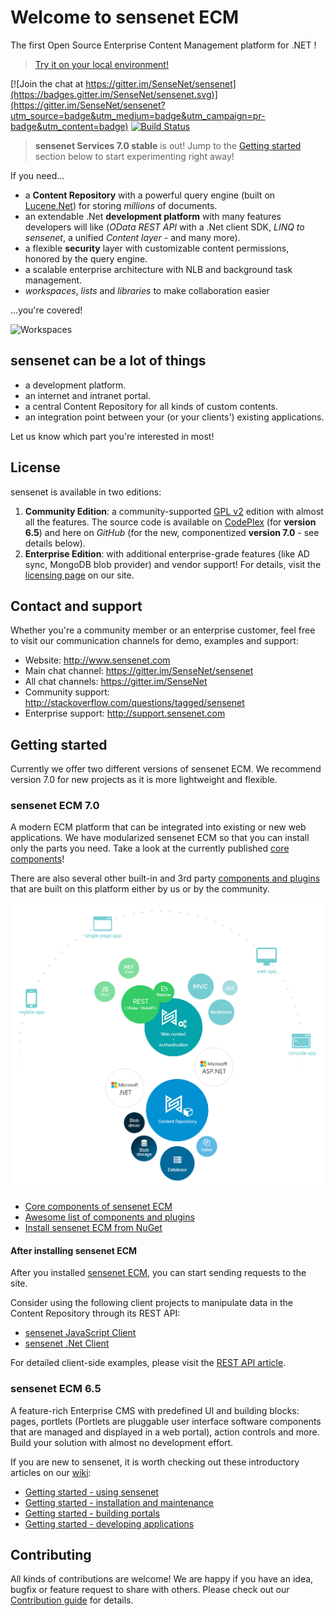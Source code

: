 # Welcome to sensenet ECM
The first Open Source Enterprise Content Management platform for .NET ! 

> [Try it on your local environment!](http://www.sensenet.com/try-it)

[![Join the chat at https://gitter.im/SenseNet/sensenet](https://badges.gitter.im/SenseNet/sensenet.svg)](https://gitter.im/SenseNet/sensenet?utm_source=badge&utm_medium=badge&utm_campaign=pr-badge&utm_content=badge)
[![Build Status](https://dev.azure.com/sensenetplatform/sensenet/_apis/build/status/sensenet)](https://dev.azure.com/sensenetplatform/sensenet/_build/latest?definitionId=1)

> **sensenet Services 7.0 stable** is out! Jump to the [Getting started](#GettingStarted) section below to start experimenting right away!

If you need...
- a **Content Repository** with a powerful query engine (built on [Lucene.Net](https://lucenenet.apache.org)) for storing *millions* of documents.
- an extendable .Net **development platform** with many features developers will like (*OData REST API* with a .Net client SDK, *LINQ to sensenet*, a unified *Content layer* - and many more).
- a flexible **security** layer with customizable content permissions, honored by the query engine.
- a scalable enterprise architecture with NLB and background task management.
- *workspaces*, *lists* and *libraries* to make collaboration easier

...you're covered!

![Workspaces](http://wiki.sensenet.com/images/5/5e/Ws-main.png "Workspaces")

## sensenet can be a lot of things

- a development platform.
- an internet and intranet portal.
- a central Content Repository for all kinds of custom contents.
- an integration point between your (or your clients') existing applications.

Let us know which part you're interested in most!

## License
sensenet is available in two editions:

1. **Community Edition**: a community-supported [GPL v2](LICENSE) edition with almost all the features.
   The source code is available on [CodePlex](http://sensenet.codeplex.com) (for **version 6.5**) and here on *GitHub* (for the new, componentized **version 7.0** - see details below).
2. **Enterprise Edition**: with additional enterprise-grade features (like AD sync, MongoDB blob provider) and vendor support! For details, visit the [licensing page](http://www.sensenet.com/sensenet-ecm/licencing) on our site.

## Contact and support
Whether you're a community member or an enterprise customer, feel free to visit our communication channels for demo, examples and support:
- Website: http://www.sensenet.com
- Main chat channel: https://gitter.im/SenseNet/sensenet
- All chat channels: https://gitter.im/SenseNet
- Community support: http://stackoverflow.com/questions/tagged/sensenet
- Enterprise support: http://support.sensenet.com

<a name="GettingStarted"></a>
## Getting started
Currently we offer two different versions of sensenet ECM. We recommend version 7.0 for new projects as it is more lightweight and flexible.

### sensenet ECM 7.0
A modern ECM platform that can be integrated into existing or new web applications. We have modularized sensenet ECM so that you can install only the parts you need. Take a look at the currently published [core components](/docs/sensenet-components.md)!

There are also several other built-in and 3rd party [components and plugins](https://github.com/SenseNet/awesome-sensenet) that are built on this platform either by us or by the community.

![sensenet components](https://github.com/SenseNet/sn-resources/raw/master/images/sn-components/sn-components.png "sensenet components")

- [Core components of sensenet ECM](/docs/sensenet-components.md)
- [Awesome list of components and plugins](https://github.com/SenseNet/awesome-sensenet)
- [Install sensenet ECM from NuGet](/docs/install-sn-from-nuget.md)

#### After installing sensenet ECM
After you installed [sensenet ECM](/docs/install-sn-from-nuget.md), you can start sending requests to the site. 

Consider using the following client projects to manipulate data in the Content Repository through its REST API:

- [sensenet JavaScript Client](https://github.com/SenseNet/sn-client-js)
- [sensenet .Net Client](https://github.com/SenseNet/sn-client-dotnet)

For detailed client-side examples, please visit the [REST API article](http://wiki.sensenet.com/OData_REST_API).

### sensenet ECM 6.5
A feature-rich Enterprise CMS with predefined UI and building blocks: pages, portlets (Portlets are pluggable user interface software components that are managed and displayed in a web portal), action controls and more. Build your solution with almost no development effort.

If you are new to sensenet, it is worth checking out these introductory articles on our [wiki](http://wiki.sensenet.com):
- [Getting started - using sensenet](http://wiki.sensenet.com/Getting_started_-_using_Sense/Net)
- [Getting started - installation and maintenance](http://wiki.sensenet.com/Getting_started_-_installation_and_maintenance)
- [Getting started - building portals](http://wiki.sensenet.com/Getting_started_-_building_portals)
- [Getting started - developing applications](http://wiki.sensenet.com/Getting_started_-_developing_applications)

## Contributing
All kinds of contributions are welcome! We are happy if you have an idea, bugfix or feature request to share with others. Please check out our [Contribution guide](CONTRIBUTING.md) for details.
